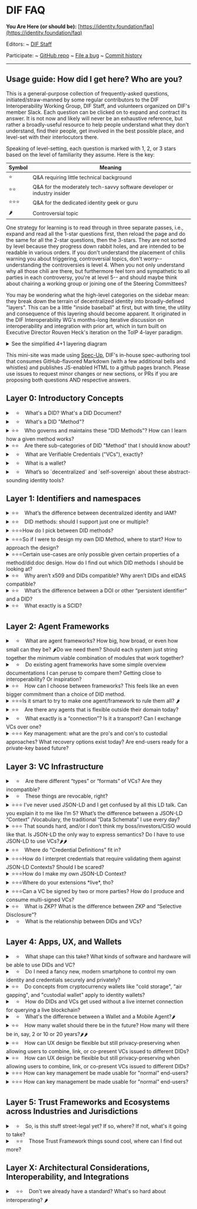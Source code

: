 DIF FAQ
==================

**You Are Here (or should be):**
  [https://identity.foundation/faq](https://identity.foundation/faq)

Editors:
~ [DIF Staff](https://www.linkedin.com/in/dbuchner/)

Participate:
~ [GitHub repo](https://github.com/decentralized-identity/faq)
~ [File a bug](https://github.com/decentralized-identity/faq/issues)
~ [Commit history](https://github.com/decentralized-identity/faq/commits/master)

------------------------------------

## Usage guide: How did I get here? Who are you?

This is a general-purpose collection of frequently-asked questions,
initiated/straw-manned by some regular contributors to the DIF Interoperability
Working Group, DIF Staff, and volunteers organized on DIF's member Slack. Each
question can be clicked on to expand and contract its answer. It is not now and
likely will never be an exhaustive reference, but rather a broadly-useful
resource to help people understand what they don't understand, find their
people, get involved in the best possible place, and level-set with their
interlocutors there.

Speaking of level-setting, each question is marked with 1, 2, or 3 stars based on
the level of familiarity they assume. Here is the key:

|Symbol|Meaning|
|---|---|
|⭐|Q&A requiring little technical background|
|⭐⭐|Q&A for the moderately tech-savvy software developer or industry insider|
|⭐⭐⭐|Q&A for the dedicated identity geek or guru|
|🌶|Controversial topic|

One strategy for learning is to read through in three separate passes, i.e.,
expand and read all the 1-star questions first, then reload the page and do the
same for all the 2-star questions, then the 3-stars. They are not sorted by
level because they progress down rabbit holes, and are intended to be readable
in various orders. If you don't understand the placement of chilis warning you
about triggering, controversial topics, don't worry-- understanding the
controversies is level 4.  When you not only understand why all those chili are
there, but furthermore feel torn and sympathetic to all parties in each
controversy, you're at level 5-- and should maybe think about chairing a working
group or joining one of the Steering Committees?

You may be wondering what the high-level categories on the sidebar mean: they break down the terrain of decentralized identity into broadly-defined "layers". This can be a little "inside baseball" at first, but with time, the utility and consequence of this layering should become apparent. It originated in the DIF Interoperability WG's months-long iterative discussion on interoperability and integration with prior art, which in turn built on Executive Director Rouven Heck's iteration on the ToIP 4-layer paradigm.

<details><summary>
See the simplified 4+1 layering diagram 
</summary>
![](assets/map.png)
Src: [Hakan Yildiz, Technische Universität Berlin](https://github.com/decentralized-identity/interoperability/blob/master/assets/interop-mapping-version-by-Hakan-Yildiz(TUB).pdf); [more detailed version](https://github.com/decentralized-identity/interoperability/raw/master/assets/interoperability-mapping-exercise-10-12-20.pdf)
</details>


This mini-site was made using [Spec-Up](/decentralized-identity/spec-up/), DIF's
in-house spec-authoring tool that consumes GitHub-flavored Markdown (with a few
additional bells and whistles) and publishes JS-enabled HTML to a github pages
branch. Please use issues to request minor changes or new sections, or PRs if
you are proposing both questions AND respective answers.

## Layer 0: Introductory Concepts

<details><summary>
 &nbsp;&nbsp; ⭐ &nbsp;&nbsp; What's a DID? What's a DID Document?
</summary><br>

The most "decentralized" of the identifiers are so-called "decentralized
identifiers," or DIDs. These are each registered and resolved on autonomous
"namespaces" (see below), which are often closely coupled to specific
public-readable DLTs like blockchains that, by publishing addressing records
immutably, function as "verifiable data registries" for their specific kind of
identifiers. 

Each DID is prefixed with a reference to, and only guaranteed to useful,
meaningful, and reliable within, one DID namespace. Each "namespace" (addressing
system) is navigated with and governed by a "DID Method." 

</details>

<details><summary>
 &nbsp;&nbsp; ⭐ &nbsp;&nbsp; What's a DID "Method"?
</summary><br>

Each DID is a publically-specified micro-protocol containing namespace rules,
CRUD and resolution mechanics, references to all dependencies such as
standardized cryptographic signatures schemes, and sometimes even models and
algorithms specific to one set of infrastructure such as a blockchain protocol
governed elsewhere. Each "DID method" has unique characteristics and
infrastructures, with particular strengths and weaknesses; even their security
guarantees and privacy engineering vary widely, so it can be dangerous to assume
they are all equal and interchangeable. Each is like a little internet unto
itself!

> Each "DID method" encodes and specifies a set of interdependent governance,
> publication, and discovery mechanisms for DIDs in a given DID namespace.

**Namespace** here means a universe of possible names, each of which is unique and
ideally as collision-free as possible, and in most cases completely opaque
and/or non-human-readable. 

</details>

<details><summary>
⭐⭐ &nbsp;&nbsp; Who governs and maintains these "DID Methods"? How can I learn how a given method works?
</summary><br>

All methods are expected to be maintainers of systems and infrastructure that
are built on top of them. They are each specified by a published, registered,
and ideally well-maintained **specification**. This specification explains how to
validate a DID (namespace rules), where to query and what to expect back when
resolving a DID, etc. The
[registry](https://w3c.github.io/did-spec-registries/#the-registration-process)
of compliant specifications for DID Methods is maintained by a dedicated W3C
working group, currently the [DID-core WG](https://w3c.github.io/did-core/), and
at some point, this will be passed on to another WG when it dissolved, most
likely whichever maintenance group will maintain the DID specification itself.


</details>

<details><summary>
⭐⭐ &nbsp;&nbsp; Are there sub-categories of DID "Method" that I should know about?
</summary><br>

Absolutely! A DID is any address that can be turned into a usable DID Document,
and there are many drastically different ways of doing this that can confuse
beginners by all being grouped under the broad category of DIDs.  For example,
most DID methods use blockchains or other publicly-readable verifiable data
registries directly (or indirectly, in the case of "layer 2" systems based on
DIF's [Sidetree Protocol](https://identity.foundation/sidetree/spec/) ) but
some, such as [`DID:Web`](https://w3c-ccg.github.io/did-method-web/), use other
systems of verification, such as TLS-secured DNS resolution. There are also
"deterministic" DID methods like [`DID:key`]() and `DID:pkh` that produce a DID
Document without any verifiable registry from a pre-existing public key for
interoperability purposes, and "off-chain" or "ephemeral" methods like
[DID:Peer](https://identity.foundation/peer-did-method-spec) that produce a
single-use, private DID Document corresponding to private keys generated at
runtime for private connections. DID:Peer DIDs are integral to DIDComm, which is
one key way to allow routing and messaging across these addressing systems en
masse rather than having to resolve them one by one and figure out routing and
messaging based on their various privacy, discovery, routing, and security
properties.

An emerging category of DID-like things is AIDs, or Autonomous Identifiers,
which do not depend on a verifiable data registry to be trustworthy, instead
maintaining and deliverying their own "self-certifying" DID Document. The most
famous of these are the identifiers in the [KERI event-log
system](https://github.com/decentralized-identity/keri), but others are on the
horizon, and the share many properties with the more self-certifying variants of
the Sidetree protocol.  AIDs can be considered a special category of DIDs, but
the exact "tunneling" mechanism for making an AID out of existing DIDs from
other namespaces and other equivalences and bridges are still in progress so
they are not quite 100% interoperable yet. Luckily for DIF, this work is
happening here!

</details>

<details><summary>
 &nbsp;&nbsp; ⭐ &nbsp;&nbsp; What are Verifiable Credentials ("VCs"), exactly?
</summary><br>

Verifiable Credentials combine properties and superpowers from many different
mental models and forms of prior art; Linked Data, JSON Web Tokens, Ontologies,
ETL systems. They are like portable, free-floating data points, which are not
exactly documents or files or "records" in the usual sense. They are signed and
thus tamper-evident, and thus share much of the verifiability of blockchain data
or signed PDFs insofar as the signatures they contain can be properly verified
by reference to the identities included inside the document.  For the different
categories or "flavors" of VC, see Layer 3 below.

</details>

<details><summary>
 &nbsp;&nbsp; ⭐ &nbsp;&nbsp; What is a wallet?
</summary><br>

Controlling, updating, and proving control of a DID (or, for that matter, a
cryptocurrency address, an NFT, or many other kinds of digital assets) requires
a private key, which isn't very secure or useful if copies of it are drifting
around the open web like flotsam. For this reason, private keys are managed by
specialized software generally called a "wallet" or an "authenticator", since
they have to do complex, high-security operations to avoid leaking private keys
while still producing unique signatures with those private keys every time proof
is needed that they possess them (in different context, these private-key
operations can be called "signing", "authentication", "interactive proof", etc).

In the identity context, however, a wallet can also store and present VCs, which
require proof of control of a private key to be considered verifiable at a given
point in time. For this reason, cryptocurrency wallets (that only manage control
keys for cryptocurrency accounts) are usually distinguished from identity
wallets (that control keys for receiving and verifiably presenting verifiable
credentials).  That said, there is no good reason one wallet couldn't do both,
and some day soon they probably will! See the Layer 4 section for more detail on
wallets in general and the Universal Wallet in particular.

</details>

<details><summary>
 &nbsp;&nbsp; ⭐ &nbsp;&nbsp; What’s so `decentralized` and `self-sovereign` about these abstract-sounding
identity tools? 
</summary><br>

Each "DID Method" represents the governance and groundrules of a
variously-decentralized addressing system. In the most decentralized of these,
addresses can be generated and/or registered confidentially by any party, as on
public blockchains; in all, some amount of independence, confidentiality, and
privacy is guaranteed in the registration process. Regardless of how access to
registration of them is gated, DIDs are like email addresses or URLs, except
they return key material for encrypted communications and data operations. Thus,
they enable decentralized communications and identity operations that might
otherwise be hard to build from the ground up.

Verifiable Credentials have two superpowers-- **verifiability** (they are
digitally signed in a tamperproof way, like a signed PDF, which can be verified
independently of and privately from the signer) and **portability** (they are
designed to be interpretable outside of their original context, and contain
mechanisms for reconstructing and interpreting that context independently as
well).  

These two building blocks (decentralized addressing/identifiers and portable
data verifiable in a decentralized way) enable new ways of representing and
protecting human identity in the digital world, which is referred to as
"self-sovereign" in many circles. More generally, though, non-human identities
can also be decentralized using the same tools, which are also in scope of this
Foundation.

> Using DIDs (Decentralized Identifiers) and VCs (Verifiable Credentials) does
> not automatically lead to decentralized infrastructure and decentralization of
> authority.
</details>

## Layer 1: Identifiers and namespaces

<details><summary>
⭐⭐ &nbsp;&nbsp; What’s the difference between decentralized identity and IAM? 
</summary><br>

Identity and Access Management tends to be associated with centralized
hierarchies of delegation (i.e., the “Access Control List” approach, credentials
that “phone home” to their issuer at each use, etc.). Cqentralized and/or
“Federated” architectures are common in today’s IAM, but they are not inherent
to IAM: many IAM companies are rolling out products and systems for managing and
provisioning decentralized identities and/or verifiable credentials at
enterprise scale. If those identities and credentials are portable and
interoperable, that’s decentralized enough for this decentralized identity
foundation!

> IAM can be more or less decentralized, and decentralized tools can be used to
> centralized ends. Technological decentralization doesn't guarantee
> decentralization of business models or power structures in the real world! And
> it might not even be a good thing if they did. 🌶
</details>

<details><summary>
⭐⭐ &nbsp;&nbsp; DID methods: should I support just one or multiple?
</summary><br>

Most people presume only one DID method will be enough for a given product,
use-case, or ecosystem, but consuming credentials from other DID systems
requires at least a passive level of support (i.e., resolution), and being able
to issue VCs to holders of multiple kinds of identifiers (including but not
limited to other DID methods) requires considerable development work as well.
Options to support resolutions of several DID methods is either to build a
full-featured, native/direct mechanism for each method or to use a variant or
subset of the forkable, open-source, community-maintained [Universal
Resolver](https://medium.com/decentralized-identity/the-universal-resolver-infrastructure-395281d2b540)
project at DIF. There is a more nascent [Universal
Registrar](https://github.com/decentralized-identity/universal-registrar)
project for information about how to “outsource” CRUD on foreign DID methods to
a trusted agent.
</details>

<details><summary>
⭐⭐⭐How do I pick between DID methods?
</summary><br>

This is a very complex question, and one which DIF cannot give advice in a way
that is neutral and fair to all its members. There are, however, a number of
resources that might help.  One is the W3C DID working group’s [DID
Rubric](https://w3c.github.io/did-rubric/) project for ranking the apples and
the oranges against each other.

DIF Member Eric Welton presented at the January 2021 F2F a project called the
DID Method Dataset, which is a "Community Journalism" model. The idea there is
to set up google forms to mirror both the W3C DID Rubric as well as
"professional question sets" - the answers to these questions. one early
prototype looks like
[this](https://docs.google.com/forms/d/e/1FAIpQLSc0Dn9LrYBtqJ1t7eVHMzq2PsMGeJbYKfEYGuYEQXJeaFaGBQ/viewform).
Similar and cooperative/synergistic efforts are also underway at [Legendary
Requirements](http://legreq.com/). Also, researchers from [SBA
Research](https://www.sba-research.org/) in collaboration with DIF Member
[Danube Tech](https://danubetech.com/) have worked on evaluating 7 DID methods
using the W3C DID Rubric; a [draft
report](https://docs.google.com/document/d/1jP-76ul0FZ3H8dChqT2hMtlzvL6B3famQbseZQ0AGS8/)
is available.
</details>

<details><summary>
⭐⭐⭐So if I were to design my own DID Method, where to start? How to approach the design?
</summary><br>

The open-endedness and extensibility of DIDs is liberating, daunting, and
staggeringly complex. What can you put into a DID Doc? What are the tradeoffs?
How do people protect or compensate for the privacy and security risks of
putting more into the Doc? These are massive questions, way beyond an FAQ. A
hopefully smaller question is whether the overhead and interoperability costs of
creating a new method outweigh adapting an existing method: even if so, a
thorough review of prior art can be eye-opening and fortify the design process
anyways If you decide to design a new DID Method, DIF’s longest-running working
group, Identifiers and Discovery, would be a good place to start. Skim the
minutes of recent meetings for DID method design and specification topics, or
just reach out to propose an agenda item at a future meeting.
</details>

<details><summary>
⭐⭐⭐Certain use-cases are only possible given certain properties of a
method/did:doc design. How do I find out which DID methods I should be looking
at? 
</summary><br>

This is, again, too large a question for a one-paragraph answer. But
understanding the requirements of a given use-case or problem space takes time
and extensive research-- and neutrality. Try to read against the grain in
marketing materials and arrive at your own conclusions about what different
systems “optimize for”.

Here are some key coarse-grain categories and families of features on which DID
method differ significantly:
- Are VC’s completely “off-chain” or are hashes or pointers encoded in immutable
  storage of some kind?
- Are VC’s revocable? How?
- Does the DID layer support selective disclosure (including ZKP or specific
  forms of ZKP)?
- Does the DID layer include mechanisms for storing and referencing semantics
  (i.e. credential definitions)? Is it a required mechanism?
</details>

<details><summary>
⭐⭐ &nbsp;&nbsp; Why aren’t x509 and DIDs compatible? Why aren’t DIDs and eIDAS compatible?
</summary><br>

They are! VCs are neutral and un-opinionated by design as to what kinds of
identifier URIs are provided for issuer and holder identification. DID methods
could be designed to use x.509 structures to manage key material for DIDs, or
simply contain x.509 addresses in their DID:Documents.  For bibliography on
eIDAS and DIDs, see the [Vienna Identity
Meetup](https://www.thedinglegroup.com/blog/2021/3/11/eidas-and-self-sovereign-identity)
and [SSI Meetup](http://ssimeetup.org) recordings on the subject.

Whether or not a specific x.509 system is decentralized enough, or private
enough, is up for debate-- but there is no technological conflict, and plenty of
work has been commissioned by governments around the world to align their
existing identity/transaction auditing infrastructures with this new paradigm
for verifiable credentials. 
</details>

<details><summary>
⭐⭐ &nbsp;&nbsp; What’s the difference between a DOI or other “persistent identifier” and a DID?
</summary><br>

Digital Object Identifiers ([DOIs](https://www.doi.org/)) are the most famous
form of persistent identifier, and differ in two main aspects from decentralized
identifiers: on the one hand, they are very centralized, in that one global
registry of all DOIs is maintained and governed by a non-profit called the
International DOI Foundation or
[IDF](https://www.doi.org/doi_handbook/7_IDF.html). On the other, they are
static in both senses of the word: they are neither updatable/reusable nor
interactive, which are the two main superpowers of DIDs.

There are, however, many more persistent identifiers, some of them less
centralized and some of them more interactive or dynamic. Indeed, a whole
community working with such “PIDs” exist, primarily in the fields of library
science, academic publishing, and other fields where unique identifiers and
namespaces for opaque identifiers are of paramount importance. For more
information about that other world, see Markus Sabadello’s article on our blog,
“[DIDs are PIDs](https://blog.identity.foundation/dids-are-pids/)”.
</details>

<details><summary>
⭐⭐ &nbsp;&nbsp; What exactly is a SCID?
</summary><br>

Self-certifying identifiers are deterministically derived from public keys, such
that they can be widely published and control of the public key from which they
derive can be proven with its corresponding private key. They are
"self-"certifying in the same way that DIDs generally require reading a
blockchain or other verifiable data registry to certify-- the identifier itself,
being a hash or other deterministic derivation of the public key, validates the
public key. For this reason, some forms of SCID such as those used in KERI or
Sidetree can be called “microledgers,” as explained in this [DIF blog
post](https://blog.identity.foundation/keri--for-every-did--a-microledger/)
about KERI. 

See also this [glossary
entry](https://github.com/decentralized-identity/keri/blob/master/docs/Glossary.md#self-certifying-identifier)
or an [early
paper](https://github.com/WebOfTrustInfo/rwot7-toronto/blob/master/topics-and-advance-readings/ZeroTrustComputingWithDidsAndDads.md)
by Sam Smith. There is also a very concise and clear contradefinition of SCIDs,
DIDs, and traditional PKI in section 3 of the DID chapter by Markus Sabadello
and Drummond Reed in **Self-Sovereign Identity** (Manning Press, 2021), from
which the following illustration is taken:

![diagram of SCID, DID, and PKI conceptual boundaries](https://user-images.githubusercontent.com/37127325/116748222-f899c800-a9b3-11eb-923a-0b605b6bc339.png)

Src: https://livebook.manning.com/book/self-sovereign-identity/chapter-8/v-2/139 
</details> 

## Layer 2: Agent Frameworks

<details><summary>
 &nbsp;&nbsp; ⭐ &nbsp;&nbsp; What are agent frameworks? How big, how broad, or even how small can they be?
🌶Do we need them? Should each system just string together the minimum viable
combination of modules that work together?
</summary><br>

One way of thinking of agent frameworks is that they encompass
confidential/privacy-preserving equivalents to many of the “invisible” layers of
the internet stack that we non-specialists rarely think about or even know by
name: Content Delivery Networks (CDNs), service workers, replication and
redundancy services, network routing. Agent frameworks allow lightweight
frontends like single-page apps or decentralized apps (dApps) to interact
directly and discretely with each other and verifiable data registries while
exposing less information and correlation risk than if they went through
conventional clouds and server infrastructures.

There are many use-cases where agents bring more complexity or performance
issues than they are worth; they are particularly well-suited to human-identity
use-cases, high-privacy use-cases, and large ecosystems that are homogenous in
terms of decentralized identity tooling and formats. 
</details>

<details><summary>
 &nbsp;&nbsp; ⭐ &nbsp;&nbsp; Do existing agent frameworks have some simple overview documentations I can
peruse to compare them? Getting close to interoperability? Or inspiration?
</summary><br>

- Aries currently has four major “Agent Frameworks” (“Acapy”(Python), AriesGo,
  AriesJS, Aries.NET) 
- See the [Aries Interop Info site](https://aries-interop.info/) for automated
  testing harness and results and see a good (BC-gov-focused) Discussion of
  Aries can be found
  [here](https://docs.google.com/document/d/1JmPh7X1-MNl_EuIVUodf1hWHTrt4vLvFT1N_lAjfoEQ/edit#heading=h.g1t45w61ipue)
- Microsoft's Authenticator framework portal and
  [overview](https://github.com/decentralized-identity/interoperability/blob/master/agenda.md#agenda---16-dec-2020---usapac-time-1400-pt---vc-deep-dive-series-a-vc-focused-tour-of-the-authenticator-architecture-with-tim-capalli-msft)
  (aka "just-in-time issuance")
- Consensys's Veramo portal and
  [overview](https://github.com/decentralized-identity/interoperability/blob/master/agenda.md#agenda---20-jan-2021---useu-time-0600-pt---tour-of-the-os-veramo-suite-from-consensys-meshdaf-team)
  (aka "Aries Agent+ for Ethereum")
- [Affinidi](https://www.affinidi.com/developers)/Bloom - [Portal](https://www.affinidi.com/developers) 
- Spruce [Portal](http://spruceid.dev) 
- Mattr Platform ([launch
  blogpost](https://mattr.global/introducing-the-mattr-platform/))

&nbsp;
</details>

<details><summary>
⭐⭐ &nbsp;&nbsp; How can I choose between frameworks? This feels like an even bigger commitment
than a choice of DID method.
</summary><br>

It might in fact be a bigger commitment! That said, many frameworks listed above
are deliberately modular and open-ended, allowing not just forking and
customization, but even recombination between them. Frameworks are not as
binding as they were a year ago, and will likely be even less so a year from
now: they are a growth hack and a means to greater decentralization, in the long
view.  Open source is all about trust, after all!

</details>

<details><summary>
⭐⭐⭐Is it smart to try to make one agent/framework to rule them all? 🌶
</summary><br>

No one is trying to make that! Agent frameworks have varying degrees of
interoperability planned on their published roadmaps, and many will likely
support DIDComm, Presentation Exchange, and other common protocols at *some*
level, for inter-framework VC exchange and other interoperability/cross-auditing
purposes. See discussion of this topic
[here](https://docs.google.com/document/d/1O3A0MSSKmVJVPUotFE2H7kGbB4WuBjw1ELHBcer2F3E/edit).
</details>

<details><summary>
⭐⭐ &nbsp;&nbsp; Are there any agents that is flexible outside their domain today?
</summary><br>

So far, verification of "foreign" VC formats (and "representations") from other
systems has been slow to be fully integrated into frameworks, but great progress
is being made-- DIF is optimistic that this answer will have to be completely
rewritten by 2022. DIF member Animo Solutions has built LD VC support into Aries
Cloud Agent Python (and hopefully the other Aries agents will soon follow suit).
Furthermore, DIF member [Bloom](https://bloom.co/) has been driving some [WACI
work](https://github.com/hellobloom/waci-demo) on top of the Presentation
Exchange specification to facilitate the initiation and negotiation of
exchanges, which is feeding into a new C&C work item, which might well pave the
way to full VC-HTTP-API support across frameworks.
</details>

<details><summary>
 &nbsp;&nbsp; ⭐ &nbsp;&nbsp; What exactly is a “connection”? Is it a transport? Can I exchange VCs over one?
</summary><br>

“Connection” is very much an Aries-centric concept: it is an abstraction of a
relationship between two identifiers/data subjects, first described in an [Aries
RFC](https://github.com/hyperledger/aries-rfcs/blob/master/features/0160-connection-protocol/README.md).
A more generic version of the concept is included in the [Universal Wallet draft
specification](https://w3c-ccg.github.io/universal-wallet-interop-spec/#connection)
at W3C-CCG, for the sake of portability and equivalences. A little further
afield of the SSI world proper, in the ActivityPub community which develops
tooling for bottom-up/community-driven federated social media and
micropublication systems, there is also a related notion of “[pet
names](https://socialhub.activitypub.rocks/t/petnames-gui/1066)” that may be of
interest to connection & UX researchers: these are local aliases for
opaque/privacy-preserving identifiers, with certain best practices and privacy
models baked in.

Technically, one does not exchange VCs over a “connection,” even if the process
can be described colloquially using this construction. Instead, an Aries
connection is how exchange protocols are initiated and expressed to an end-user;
for the actual mechanics of transport protocols, see the relevant
[subprotocols](https://github.com/hyperledger/aries-rfcs/blob/master/features/0160-connection-protocol/README.md#0-invitation-to-connect)
and Aries RFCs.
</details>

<details><summary>
⭐⭐⭐ Key management: what are the pro's and con's to custodial approaches? What recovery options exist today? Are end-users ready for a private-key based future?
</summary><br>

Product Managers had a [stellar
session](https://github.com/decentralized-identity/product-managers/blob/main/agenda.md#february-10th-2021)
about this last week, which is being continued next week. Much like
"connections", there is very little starting point for a universal standard, and
most blockchains try to tackle this problem from one angle or another so
universalizing is very tricky but there are definitely ways to align without
boiling the ocean.
</details>

## Layer 3: VC Infrastructure

<details><summary>
 &nbsp;&nbsp; ⭐ &nbsp;&nbsp; Are there different “types” or “formats” of VCs? Are they incompatible?
</summary><br>

There are 4 major “representations'', which are not exactly “formats” in the
sense that word documents or PDFs are a “file format,” but rather more like 4
encoding systems from 4 different operating systems or file systems. They have
slightly different relationships to external semantic anchoring, which makes
translating *losslessly* between them or “roundtripping” a very tricky, but not
impossible, technical problem. Most of today’s solutions opt to translate with a
little loss if it is acceptable to their usecases. DIF Interop WG has hosted a
lot of conversations on this topics, and Kaliya Young's recent [article about
exactly
this](https://www.lfph.io/wp-content/uploads/2021/02/Verifiable-Credentials-Flavors-Explained.pdf)
was crowd-edited on a [very special
episode](https://github.com/decentralized-identity/interoperability/blob/master/agenda.md#agenda---13-jan-2021---usapac-time-1400pt---communications-problem-explaining-the-vc-format-wars-to-decision-makers).
The article is definitely the best place to start further reading. 
</details>

<details><summary>
 &nbsp;&nbsp; ⭐ &nbsp;&nbsp; These things are revocable, right?
</summary><br>

Actually, most VC systems currently have limited revocation capabilities, as
they add significant scaling costs and complexity, to say nothing of varying
properties for privacy engineering. Different use cases justify different
approaches to revocation (including none at all).  Martin Riedel's overview of
approaches to revocation/status mechanisms at interop [in
February](https://github.com/decentralized-identity/interoperability/blob/master/agenda.md#agenda---10-feb-2021---usapac-time-1400pt---revocation-method-comparison)
was really helpful in introducing these approaches at a high level, and a series
of events in the months since have explored the topic further; see the Interop
WG notes for more
[details](https://github.com/decentralized-identity/interoperability/blob/master/agenda.md).
</details>

<details><summary>
⭐⭐⭐ I’ve never used JSON-LD and I get confused by all this LD talk. Can you explain
it to me like I’m 5? What’s the difference between a JSON-LD “Context”
/Vocabulary, the traditional “Data Schemata” I use every day?
</summary><br>

Traditional data schemata are used to express (and thus validate against that
expression) the **syntax** of data objects-- the type, length, form,
presence/absence, etc of values in the key/value pairs that make up most data
structures. The primary function of JSON-LD contexts is to express the
**semantics** of the keys, not the values-- they facilitate the translation
between schemata or systems and the reconstruction of lost or foreign contexts
in which data can have meaning.
</details>

<details><summary>
⭐⭐⭐ That sounds hard, and/or I don’t think my boss/investors/CISO would like that.
Is JSON-LD the only way to express semantics? Do I have to use JSON-LD to use
VCs?🌶🌶
</summary><br>

There are other systems for expressing semantics for data, such as the young
IETF standard
[JSON-Schema](https://json-schema.org/learn/getting-started-step-by-step.html)
which does not require keys to be defined against public definitions and that
does not require/assume the immutable publication of contexts for signatures to
be long-lived. This may be simpler and easier for some use cases but may inhibit
interoperability with LD-based systems and the vocabularies of organizations
like the W3C and GS1. Like LD Schema, JSON Schema requires special linters and
validators, which can be found in the [JSON Schema
Section](https://extendsclass.com/json-schema-validator.html) at
extendsclass.com . DIF work items like the [Credential
Manifest](https://identity.foundation/credential-manifest/) use JSON Schema
extensively.

Also, the low-level VC libraries in the Aries ecosystem abstract out much of the
complexity specific to LD and semantic anchoring. See
[RFC47](https://github.com/hyperledger/aries-rfcs/tree/master/concepts/0047-json-ld-compatibility),
[RFC250](https://github.com/hyperledger/aries-rfcs/blob/master/concepts/0250-rich-schemas/README.md),
Implementer’s Call [Notes
12-17-20](https://wiki.hyperledger.org/display/IWG/2020-12-17+Identity+Implementers+WG+Call),
and the archives of the AriesGo framework [discussion
channels](https://wiki.hyperledger.org/display/ARIES/aries-framework-go), where
much low-level JSON-LD work has taken place; to expand Aries support for
JSON-LD, check the [Code With
Us](https://digital.gov.bc.ca/marketplace/opportunities/code-with-us/3f9f0e86-b8bf-47ee-9f3d-5b272f9ec845)
for open grants.
</details>

<details><summary>
⭐⭐ &nbsp;&nbsp; Where do “Credential Definitions” fit in?
</summary><br>

The core VC libraries of the Hyperledger Aries project work on a kind of hybrid
“credential definition” that includes both semantic and syntactic definitions of
what can go into a given VC called a [Rich
Schema](https://github.com/hyperledger/aries-rfcs/blob/master/concepts/0250-rich-schemas/README.md).
VCs are not only validated against these definitions, but the CL-ZKP algorithms
available in the same libraries also use the definitions to allow for verifiable
selective disclosure of subsets of credential data via “framing”-- this process
requires the definition as one of the inputs, however, so Indy-conformant
credential definitions must be used. These have historically been written to the
Indy blockchain, but other forms of immutable/highly-available storage are being
pioneered in the Aries ecosystem.
</details>

<details><summary>
⭐⭐⭐How do I interpret credentials that require validating them against JSON-LD
Contexts? Should I be scared?
</summary><br>

Fetching new contexts and revocation lists at runtime is generally frowned upon
and could raise serious privacy and security issues in a production environment;
for this reason, JSON-LD, like most graph-model data systems, makes extensive
use of caching, pre-loading, and periodically refreshing its dependencies to
build a “local graph.” One crucial building-block in such a secure pre-loading
system specific to the JSON-LD concept of a “document” is the “document loader”
described in many specifications and tutorials on how to build for JSON-LD
verification. DIF hosts a general-purpose reference
[implementation](https://github.com/decentralized-identity/jsonld-document-loader)
of such a tool, and its donator, Orie Steele of Transmute Industries, gave an
overview of [why and how to use it](https://youtu.be/-yUbMDft5O0) at DIF Interop
WG.
</details>

<details><summary>
⭐⭐⭐How do I make my own JSON-LD Context?
</summary><br>

Basically, the process of creating schemata (whether for syntax, for semantics,
or both) is best thought of as a *recombinatory* process-- mixing and matching
composable prior art and adding properties or methods to existing building
blocks is the name of the game, and the more you can recycle or use common
building blocks, the better. Developers often refer to this as “extending
classes,” i.e. adding properties and methods to a pre-existing object.

Most schema development for JSON-LD projects (whether for shape, for semantics,
or both) starts with a bit of reading on Schema.org’s [reference
shelf](https://schema.org/docs/documents.html) and search function results, or a
few other major ontologies/contexts like the [HeppNetz Good Relations
](http://www.heppnetz.de/projects/goodrelations/)vocabulary for e-Commerce or
the [EPCIS](https://www.gs1.org/epcis/epcis/1-1) standard for describing
business processes and events. Once you have a skeleton that maps *most* of the
relevant data for your use case in standardized terms, you’re ready to start
extending!

Another place to look is the vocabularies established in the W3C-CCG, some of
which, such as the traceability vocabulary, have their own unique generators for
creating and testing LD schemata from conventional "data shape" schemata in
JSON. An example of the stages of generation can be found
[here](https://github.com/w3c-ccg/traceability-vocab#place-as-an-example)and a
generation tutorial is forthcoming. 
</details>

<details><summary>
⭐⭐⭐Where do your extensions *live*, tho? 
</summary><br>

Extensions can remain specific to a given project if your project hosts its own
vocabulary extending standard one, or (with appropriate resources and timelines)
you can propose your extensions “to origin” at
[schema.org](https://schema.org/docs/extension.html) or elsewhere. When
self-hosting, remember to configure your web server to serve LD files as
MIME-type json+ld (you might also want to get fancy with [versioning
redirects](https://github.com/w3c-ccg/vc-http-api/pull/158#issue-588951741) like
/latest/ and /next/)
</details>

<details><summary>
⭐⭐⭐Can a VC be signed by two or more parties? How do I produce and consume multi-signed VCs?
</summary><br>

Yes! The VC spec is actually fairly open on this issue, and Markus Sabadello
gave a [great
presentation](https://github.com/decentralized-identity/interoperability/blob/master/agenda.md#agenda---3-feb-2021---useu-time-0600-pt---update-on-did-core-and-enterprise-ethereum-alliance-d-burnett-and-did-interop-fundamentals-markus-sabadello-and-guests)
at DIF Interop in January of 2021 laying out two major schools of prior art
here-- how and when to produce each, and how to verify both.
</details>

<details><summary>
⭐⭐ &nbsp;&nbsp; What is ZKP? What is the difference between ZKP and “Selective Disclosure”?
</summary><br>

Zero-Knowledge Proofs refers to a mathematical construct, which is at the heart
of many cryptographic systems such as the control privacy-preserving mechanisms
in such "blinded transaction" blockchains as ZCash. It refers to mathematical or
data operations, not to high-level protocols such as credential exchange or
proofing claims or real-world exchanges.

Selective Disclosure, on the other hand, refers to real-world exchanges or
information exchanges.  In the VC context, presenting information contained in a
verifiable credential selectively, in a way that still allows the credential as
a whole to be cryptographically proofed and verified, usually relies on some
form of ZKP cryptography.  There are different styles of ZKP and different
styles of Selective Disclosure, so it helps to be precise about exactly which
kind you are talking about, as they all have distinct properties and guarantees,
scalability issues, etc. 

In the decentralized identity world, the most common selective disclosure
mechanisms (each with their own distinct Verifiable Presentation mechanisms!)
are:

- CL-ZKP (the CL stands for
  [Camenisch-Lysyanskaya](https://www.youtube.com/watch?v=K6s4ENTfcWw), the last
  names of the two designers), which powers Indy and Indy-based systems' VP
  capabilities; the bulk of this work has been driven by DIF member Evernym.
- BBS+ (See Mattr's
  [Introduction](https://mattr.global/using-privacy-preserving-zkp-credentials-on-the-mattr-platform/),
  [AMA](https://github.com/decentralized-identity/interoperability/blob/master/agenda.md#agenda---18-nov-2020---usapac-time-1400-pt),
  and test-suite PR in the VC-HTTP-API
  ([144](https://github.com/w3c-ccg/vc-http-api/pull/144#discussion_r590342533))
  for background); many DIF members have also pioneered the work, including
  Trinsic and SecureKey. 
- Microsoft Research has been building up ZKP capabilities based on an unrelated third form of cryptographic tradition known as "[fuzzy vaults](https://medium.com/decentralized-identity/building-interoperable-zkp-credential-systems-70bc20a8a809)," but a VP implementation based on it is still forthcoming. 

</details>

<details><summary>
 &nbsp;&nbsp; ⭐ &nbsp;&nbsp; What is the relationship between DIDs and VCs?
</summary><br>

Technically, there is none! VCs work great with DIDs used as the identifiers for
issuer and verifier, but they also work with many other kinds of identifiers
(Solid addresses, centralized and local identifier schemes,
blockchain/smart-contract addresses, etc). DIDs can be used for all kinds of
verifications, which is why the "verification method" system of associating
multiple keys of different types with each DID is so flexible; signing VCs is
only one of many purposes.  That said, the designers of both always had the
other front-of-mind, and the complementarity of design thinking is hard to deny
or overlook.
</details>

## Layer 4: Apps, UX, and Wallets

<details><summary>
 &nbsp;&nbsp; ⭐ &nbsp;&nbsp; What shape can this take? What kinds of software and hardware will be able to use DIDs and VC?
</summary><br>

The sky is the limit-- all kinds of form factors and software contexts are in
various stages of prototyping an standardization!  In fact, many people use the
word "wallet" to refer to all kinds software, including libraries and widgets
working invisibly inside other software. There are browser-based wallets (that
store keys in the browser, whether temporarily or permanently), cloud-based
wallets (that rely on "cloud HSMs" and other cloud-native secure keystores and
have a conventional account structure per user), mobile apps (that may use
biometrics, on-device cryptography, etc).  There are combinations and
synchronization/replication systems spanning 2 or 3 of those.  There are even
on-premise systems for issuance and verification, which might produce and
consume VCs without a conventional individual/edge wallet ever coming into play.
There are many many nails that this hammer is good for!
</details>

<details><summary>
 &nbsp;&nbsp; ⭐ &nbsp;&nbsp; Do I need a fancy new, modern smartphone to control my own identity and credentials securely and privately?
</summary><br>

This is a matter of some debate, and like privacy and other psychological and/or
legal norms, "self-sovereignty", "direct control" of data, and "data rights" are
highly specific to their underlying social, legal, political,  economic, and
even medical realities.  There is plenty of work ongoing in our community on
[Guardianship](https://sovrin.org/a-deeper-understanding-of-implementing-guardianship/)
as a techno-social construct (and legal corollary to assumptions about the
agency of the "user" in software thinking), to give just one example, and the
use of biometrics or mnemonics to prove, maintain, and exert control over a DID
will likely need to be advanced and standardized before decentralized identity
architectures can be brought to the huge fraction of the world's population with
low chances of owning a cryptographically enabled personal phone or computer.  
</details>

<details><summary>
⭐⭐ &nbsp;&nbsp; Do concepts from cryptocurrency wallets like "cold storage", "air gapping", and "custodial wallet" apply to identity wallets?
</summary><br>

Yes and no-- in some use cases, the distinctions can be quite meaningful because
they signal different architectures, security guarantees, relations of power
between stakeholders, etc etc.  In particular, SSI use cases about direct,
interactive control of credentials by individual humans lend themselves quite
well to these analogies, and web-based wallets (with the actual private key
controlled by a trusted service provider, a hardware security module, a cold
storage device, etc) can be understood as less directly human-controlled.  In
other use cases, though, the analogy can be confusing or distracting, so don't
expect them to be useful everywhere!
</details>


<details><summary>
 &nbsp;&nbsp; ⭐ &nbsp;&nbsp; How do DIDs and VCs get used without a live
 internet connection for querying a live blockchain?
</summary><br>

Depending on what information needs to be live for a given use-case, and how
live/fresh it needs to be, verification can be more or less "offline".  For
instance, if a verifier has all the information it needs about a known and
finite set of issuers, it can verify the authenticity of a VC offline-- and
depending on what information the holder of that credential can present along
with it, they can also verify that it was indeed issued to them.  Checking the
status of mutable-status (i.e., revocable) credentials offline is another tricky
matter, but here as everywhere, it depends on the requirements of the usecase--
if revocation lists can be updated once a day, the 23 hours between updates
verification can happen live and offline!
</details>


<details><summary>
 &nbsp;&nbsp; ⭐ &nbsp;&nbsp; What's the difference between a Wallet and a Mobile Agent?🌶
</summary><br>

Actually, this answer cannot be answered definitively-- the terms are, in some
sense, still shifting and drifting over time as our nascent "market" changes
shape and needs; they might never truly settle, because both "wallet" and
"agent" are complex and multivalent terms already in the history of software,
which mean very different things in nearby contexts.  For instance, in browser
terminology, an "agent" is any daemon or widget that reliably represents or
serves a distant party (usually human) in a fiduciary or remote-control
capacity; in legal terms, an agent is anything that acts on another's behalf;
etc etc.  A whole survey-based research project of DIF's Glossary Group tried to
suss out who used the term how in our community and descriptively map the
schools of thought (see the [final
report](https://identity.foundation/assets/glossary-group-report--may-2020.pdf)
for a skimmable overview).  It's not a bad thing that no cross-community
concensus ever arose!
</details>

<details><summary>
⭐⭐ &nbsp;&nbsp; How many wallet should there be in the future? How many will there be in, say, 2 or 10 or 20 years?🌶🌶
</summary><br>

I marked this question with two chilis because "browsers" were the battleground
of Web 1.0 and "apps" were the battleground of Web 2.0, leaving many to
speculate that wallets and/or blockchains will be the battlegrounds of Web 3.0.
Drummond Reed of Evernym and the ToIP Foundation even gave a talk on the [Coming
Browser
Wars](https://uto.asu.edu/features/move-over-browsers-future-internet-digital-wallets);
it stands to reason that whoever owns and governs the major wallets (and thus
the end-user's UX, which seeps into and influences the whole culture and
ideology of the digital world) will be well-positioned in our decentralized
future! While DIF's focus is mostly on paving the highways and freeways rather
than on designing the cars, UX has its place at DIF (the Product Managers
group), and as any UX designer can tell you, you can't leave UX thinking for
last!

All that said, DIF is a member organization and cannot speculate on the shape of
competition between its members. Wallets play such an integral role in the
business models and market dynamics of our members' work that we can only signal
the consequence of wallet design and encourage its member to collaborate and
co-develop wallets and common wallet libraries and components openly.

</details>

<details><summary>
⭐⭐ &nbsp;&nbsp; How can UX design be flexible but still privacy-preserving when allowing users to combine, link, or co-present VCs issued to different DIDs?
</summary><br>

There’s not a lot written about this or prior art!  If you know of any please
open a PR against this answer using the github link at the top of this document.
If you are working on such a project, please contact the [product
managers](https://lists.identity.foundation/g/id-productmanagers) group and
present the project for feedback!
</details>

<details><summary>
⭐⭐ &nbsp;&nbsp; How can UX design be flexible but still privacy-preserving when allowing users to combine, link, or co-present VCs issued to different DIDs?
</summary><br>

There’s not a lot written about this or prior art!  If you know of any please
open a PR against this answer using the github link at the top of this document.
If you are working on such a project, please contact the [product
managers](https://lists.identity.foundation/g/id-productmanagers) group and
present the project for feedback!
</details>

<details><summary>
⭐⭐⭐ How can key management be made usable for "normal" end-users?
</summary><br>

DIF Executive Director Rouven Heck led a fascinating
[two](https://github.com/decentralized-identity/product-managers/blob/main/agenda.md#february-10th-2021)-[part](https://github.com/decentralized-identity/product-managers/blob/main/agenda.md#february-24th-2021)
discussion of this topic at the Product Managers group, which overviewed the
problem space quite well and provided lots of further reading and links. 
</details>

<details><summary>
⭐⭐⭐ How can key management be made usable for "normal" end-users?
</summary><br>

DIF Executive Director Rouven Heck led a fascinating
[two](https://github.com/decentralized-identity/product-managers/blob/main/agenda.md#february-10th-2021)-[part](https://github.com/decentralized-identity/product-managers/blob/main/agenda.md#february-24th-2021)
discussion of this topic at Product Managers, which overviewed the problem space
quite well and provided lots of further reading and links. 
</details>

## Layer 5: Trust Frameworks and Ecosystems across Industries and Jurisdictions

<details><summary>
 &nbsp;&nbsp; ⭐ &nbsp;&nbsp; So, is this stuff street-legal yet? If so, where? If not, what's it going to take?
</summary><br>

Legalizing any load-bearing, high-value technology is slow and complex work that
takes a lot of hands-- first, exact definitions and specifications are needed,
as well as standardizations, longitudinal assesments, academic studies, impact
reports, that kind of thing.  Even after all that is squared away and packaged
up to adequately prepare regulators to do their work, they in turn take their
own time to harmonize many different specialists and stakeholders, before they
can present somethign to politicians, who have their own games to play and
interests to align.  All the market forces in the world, perfectly aligned, can
only speed these processes up so much.

All that said, encryption has been around a long time, and personal data, and
direct control mechanisms, and privacy laws.  All of these exist in regulatory
frameworks and relatively stable, regulated marketplaces for software that
structure all of this at national or global scale. When you combine these
regulatory frameworks with certification schemes and the kind of fair-play
pressures and norms that Better Business Bureaus and guilds enforce, you've got
a **Trust Framework**, which in layman's terms tells you how much to trust each
link in a chain of data, contracts, and service/fiduciary relationships. How
much liability can a bank outsource to the software providers that make its
mobile app? Which digital signatures hold up in court? What's an acceptible
margin of error when identifying people, or vouching for the soundness of their
paperwork? These are all norms set by a Trust Framework, which might govern a
nation-state or an industry within one or a global software market.
</details>


<details><summary>
 &nbsp;&nbsp; ⭐⭐ &nbsp;&nbsp; Those Trust Framework things sound cool, where can I find out more?
</summary><br>

Trust Frameworks are complex things, and no single organization can be expected
to track them all or exert pressure on all of them. DIF has historically done
little work directly on trust frameworks, but DIF works with many organizations
on trust framework and regulatory issues, inside and outside of its parent
organization, the Linux Foundation.  For further reading, see:

* The Open Identity Exchange ([OIX](https://openidentityexchange.org/about)) has
  a [Trust Framework Working
  Group](https://openidentityexchange.org/workgroups?action=view&Workgroup=455)
  that has released a [very thorough and comprehensive
  guide](https://openidentityexchange.org/guide-trust-frameworks-interoperability)
  to trust frameworks for identity software, and is incrementally expanding and
  revising it to include decentralized architectures alongside today's
  mainstream federated ones. See [this
  recording](https://github.com/decentralized-identity/interoperability/blob/master/agenda.md#agenda---28-apr-eu-time---how-trust-frameworks-compare-and-develop-oix)
  of OIX's Nick Mothershaw speaking at the Interoperability WG about the
  revision process and getting input from our community on how to bring the good
  word to the regulators and trustwork framers of the world. 
* The DIF Interop WG also held an open discussion on the subject of some trust
  frameworks and certification schemes pertinent to our industry on [31 Mar
  2021](https://github.com/decentralized-identity/interoperability/blob/master/agenda.md#agenda---31-mar-2021---trust-framework-talk)
  
* A sister organization in the Linux Foundation called the Trust Over IP
  foundation does a lot of work on trust frameworks and specifying privacy,
  confidentiality, and audit/verification capabilities into trust frameworks
  instead of just liabilities.  They also have an early-stage specification for
  [Machine-Readable Trust
  Frameworks](https://wiki.trustoverip.org/display/HOME/ToIP+Governance+Metamodel)
  that is being formulated on a conceptual level in their [Governance Stack
  Working
  Group](https://wiki.trustoverip.org/display/HOME/Governance+Stack+Working+Group);
  the technical specifications for an early prototype of the concept are
  currently proposed as a [conceptual
  RFC](https://github.com/hyperledger/aries-rfcs/blob/master/concepts/0430-machine-readable-governance-frameworks/README.md)
  in the Aries community.
* Trust Frameworks are often discussed, assessed, and even critiqued in the
  [MyData community](https://mydata.org/), particularly in Europe, where the
  bulk of their activities are based).
* Another key technical organization that often intervenes and opines on Trust
  Frameworks and regulatory matters is the [Kantara
  Initiative](https://kantarainitiative.org/), primarily active and influential
  in the English-speaking world. They have even authored meta-frameworks that
  offer building blocks for more active frameworks in specific jurisdictions,
  such as their [Identity Assurance
  Framework](https://kantarainitiative.org/idassurance/); they also incubated,
  standardized, and govern an Authorization framework called [User Managed
  Access](https://kantarainitiative.org/confluence/display/uma/Home), which laid
  important technical and social groundwork for the technologies and ideas of
  decentralized identity.

</details>

## Layer X: Architectural Considerations, Interoperability, and Integrations

<details><summary>
 &nbsp;&nbsp; ⭐⭐ &nbsp;&nbsp; Don't we already have a standard? What's so hard about interoperating? 🌶
</summary><br>

If it were easy, the [Interop
WG](https://github.com/decentralized-identity/interoperability#interoperability-project)
wouldn't need to meet
[weekly](https://github.com/decentralized-identity/interoperability/blob/master/agenda.md)
to educate, document, strategize, and evangelize for interoperability planning,
testing, certifications, and collaborations!  The ["Deliverables"
section](https://github.com/decentralized-identity/interoperability#minor-deliverables)
of the WG's homepage is a good overview of how complicated and hard it is to
herd the cats of our community and broker common goals and definitions.  For an
explanation of the current state of those negotiations, see our recent [blog
post](https://blog.identity.foundation/setting-interoperability-targets/) on the
subject.

In particular, see our [interoperability
map](https://github.com/decentralized-identity/decentralized-identity.github.io/blob/master/assets/crosscommunity-architecture-survey-oct-2020.pdf),
which includes lots of information about architectural considerations in the
"transversal" column, and integration/retro-fitting concerns for bridging to
today's data systems.

</details>